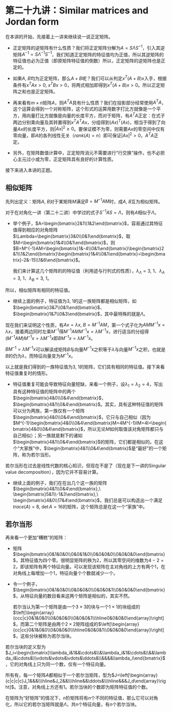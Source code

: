 
# 第二十九讲：Similar matrices and Jordan form

在本讲的开始，先接着上一讲来继续说一说正定矩阵。

* 正定矩阵的逆矩阵有什么性质？我们将正定矩阵分解为$A=S\Lambda S^{-1}$，引入其逆矩阵$A^{-1}=S\Lambda^{-1}S^{-1}$，我们知道正定矩阵的特征值均为正值，所以其逆矩阵的特征值也必为正值（即原矩阵特征值的倒数）所以，正定矩阵的逆矩阵也是正定的。

* 如果$A,\ B$均为正定矩阵，那么$A+B$呢？我们可以从判定$x^T(A+B)x$入手，根据条件有$x^TAx>0,\ x^TBx>0$，将两式相加即得到$x^T(A+B)x>0$。所以正定矩阵之和也是正定矩阵。

* 再来看有$m\times n$矩阵$A$，则$A^TA$具有什么性质？我们在投影部分经常使用$A^TA$，这个运算会得到一个对称矩阵，这个形式的运算用数字打比方就像是一个平方，用向量打比方就像是向量的长度平方，而对于矩阵，有$A^TA$正定：在式子两边分别乘向量及其转置得到$x^TA^TAx$，分组得到$(Ax)^T(Ax)$，相当于得到了向量$Ax$的长度平方，则$|Ax|^2\geq0$。要保证模不为零，则需要$Ax$的零空间中仅有零向量，即$A$的各列线性无关（$rank(A)=n$）即可保证$|Ax|^2>0$，$A^TA$正定。

* 另外，在矩阵数值计算中，正定矩阵消元不需要进行“行交换”操作，也不必担心主元过小或为零，正定矩阵具有良好的计算性质。

接下来进入本讲的正题。

## 相似矩阵

先列出定义：矩阵$A,\ B$对于某矩阵$M$满足$B=M^{-1}AM$时，成$A,\ B$互为相似矩阵。

对于在对角化一讲（第二十二讲）中学过的式子$S^{-1}AS=\Lambda$，则有$A$相似于$\Lambda$。

* 举个例子，$A=\begin{bmatrix}2&1\\1&2\end{bmatrix}$，容易通过其特征值得到相应的对角矩阵$\Lambda=\begin{bmatrix}3&0\\0&1\end{bmatrix}$，取$M=\begin{bmatrix}1&4\\0&1\end{bmatrix}$，则$B=M^{-1}AM=\begin{bmatrix}1&-4\\0&1\end{bmatrix}\begin{bmatrix}2&1\\1&2\end{bmatrix}\begin{bmatrix}1&4\\0&1\end{bmatrix}=\begin{bmatrix}-2&-15\\1&6\end{bmatrix}$。

    我们来计算这几个矩阵的的特征值（利用迹与行列式的性质），$\lambda_{\Lambda}=3,\ 1$、$\lambda_A=3,\ 1$、$\lambda_B=3,\ 1$。

所以，相似矩阵有相同的特征值。

* 继续上面的例子，特征值为$3,\ 1$的这一族矩阵都是相似矩阵，如$\begin{bmatrix}3&7\\0&1\end{bmatrix}$、$\begin{bmatrix}1&7\\0&3\end{bmatrix}$，其中最特殊的就是$\Lambda$。

现在我们来证明这个性质，有$Ax=\lambda x,\ B=M^{-1}AM$，第一个式子化为$AMM^{-1}x=\lambda x$，接着两边同时左乘$M^{-1}$得$M^{-1}AMM^{-1}x=\lambda M^{-1}x$，进行适当的分组得$\left(M^{-1}AM\right)M^{-1}x=\lambda M^{-1}x$即$BM^{-1}x=\lambda M^{-1}x$。

$BM^{-1}=\lambda M^{-1}x$可以解读成矩阵$B$与向量$M^{-1}x$之积等于$\lambda$与向量$M^{-1}x$之积，也就是$B$的仍为$\lambda$，而特征向量变为$M^{-1}x$。

以上就是我们得到的一族特征值为$3,\ 1$的矩阵，它们具有相同的特征值。接下来看特征值重复时的情形。

* 特征值重复可能会导致特征向量短缺，来看一个例子，设$\lambda_1=\lambda_2=4$，写出具有这种特征值的矩阵中的两个$\begin{bmatrix}4&0\\0&4\end{bmatrix}$，$\begin{bmatrix}4&1\\0&4\end{bmatrix}$。其实，具有这种特征值的矩阵可以分为两族，第一族仅有一个矩阵$\begin{bmatrix}4&0\\0&4\end{bmatrix}$，它只与自己相似（因为$M^{-1}\begin{bmatrix}4&0\\0&4\end{bmatrix}M=4M^{-1}IM=4I=\begin{bmatrix}4&0\\0&4\end{bmatrix}$，所以无论$M$如何取值该对角矩阵都只与自己相似）；另一族就是剩下的诸如$\begin{bmatrix}4&1\\0&4\end{bmatrix}$的矩阵，它们都是相似的。在这个“大家族”中，$\begin{bmatrix}4&1\\0&4\end{bmatrix}$是“最好”的一个矩阵，称为若尔当形。

若尔当形在过去是线性代数的核心知识，但现在不是了（现在是下一讲的Singular value decomposition），因为它并不容易计算。

* 继续上面的例子，我们在在出几个这一族的矩阵$\begin{bmatrix}4&1\\0&4\end{bmatrix},\ \begin{bmatrix}5&1\\-1&3\end{bmatrix},\ \begin{bmatrix}4&0\\17&4\end{bmatrix}$，我们总是可以构造出一个满足$trace(A)=8,\ \det A=16$的矩阵，这个矩阵总是在这一个“家族”中。

## 若尔当形

再来看一个更加“糟糕”的矩阵：

* 矩阵$\begin{bmatrix}0&1&0&0\\0&0&1&0\\0&0&0&0\\0&0&0&0\end{bmatrix}$，其特征值为四个零。很明显矩阵的秩为$2$，所以其零空间的维数为$4-2=2$，即该矩阵有两个特征向量。可以发现该矩阵在主对角线的上方有两个$1$，在对角线上每增加一个$1$，特征向量个个数就减少一个。

* 令一个例子，$\begin{bmatrix}0&1&0&0\\0&0&0&0\\0&0&0&1\\0&0&0&0\end{bmatrix}$，从特征向量的数目看来这两个矩阵是相似的，其实不然。

    若尔当认为第一个矩阵是由一个$3\times 3$的块与一个$1\times 1$的块组成的 $\left[\begin{array}{ccc|c}0&1&0&0\\0&0&0&0\\0&0&0&1\\\hline0&0&0&0\end{array}\right]$，而第二个矩阵是由两个$2\times 2$矩阵组成的$\left[\begin{array}{cc|cc}0&1&0&0\\0&0&0&0\\\hline0&0&0&1\\0&0&0&0\end{array}\right]$，这些分块被称为若尔当块。
    
若尔当块的定义型为$J_i=\begin{bmatrix}\lambda_i&1&&\cdots&\\&\lambda_i&1&\cdots&\\&&\lambda_i&\cdots&\\\vdots&\vdots&\vdots&\ddots&\\&&&&\lambda_i\end{bmatrix}$，它的对角线上只为同一个数，仅有一个特征向量。

所有有，每一个矩阵$A$都相似于一个若尔当矩阵，型为$J=\left[\begin{array}{c|c|c|c}J_1&&&\\\hline&J_2&&\\\hline&&\ddots&\\\hline&&&J_d\end{array}\right]$。注意，对角线上方还有$1$。若尔当块的个数即为矩阵特征值的个数。

在矩阵为“好矩阵”的情况下，$n$阶矩阵将有$n$个不同的特征值，那么它可以对角化，所以它的若尔当矩阵就是$\Lambda$，共$n$个特征向量，有$n$个若尔当块。

